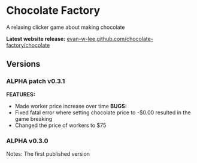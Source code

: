 # Chocolate Factory
A relaxing clicker game about making chocolate

**Latest website release:** 
<a href="https://evan-w-lee.github.io/chocolate-factory/chocolate">evan-w-lee.github.com/chocolate-factory/chocolate</a>

## Versions

### ALPHA patch v0.3.1
**FEATURES:**
* Made worker price increase over time
**BUGS:**
* Fixed fatal error where setting chocolate price to -$0.00 resulted in the game breaking
* Changed the price of workers to $75

### ALPHA v0.3.0
Notes: The first published version
